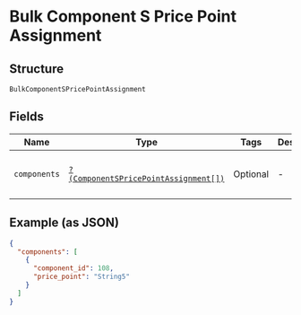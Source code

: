 
# Bulk Component S Price Point Assignment

## Structure

`BulkComponentSPricePointAssignment`

## Fields

| Name | Type | Tags | Description | Getter | Setter |
|  --- | --- | --- | --- | --- | --- |
| `components` | [`?(ComponentSPricePointAssignment[])`](../../doc/models/component-s-price-point-assignment.md) | Optional | - | getComponents(): ?array | setComponents(?array components): void |

## Example (as JSON)

```json
{
  "components": [
    {
      "component_id": 108,
      "price_point": "String5"
    }
  ]
}
```

